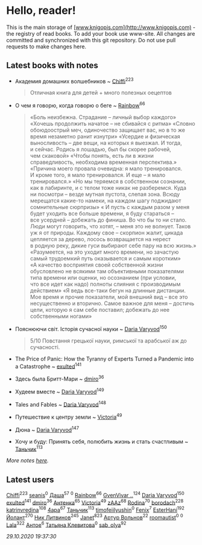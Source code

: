 # Hello, reader!
This is the main storage of [www.knigopis.com](http://www.knigopis.com) - the registry of read books.
To add your book use www-site. All changes are committed and synchronized with this git repository.
Do not use pull requests to make changes here.


## Latest books with notes
* Академия домашних волшебников ~ [Chiffi](users/105/105831994080785626680-google)<sup>223</sup>
    > Отличная книга для детей + много полезных оецептов

* О чем я говорю, когда говорю о беге ~ [Rainbow](users/109/109787328219839805802-google)<sup>66</sup>
    > «Боль неизбежна. Страдание – личный выбор каждого»
    > «Хочешь продолжить начатое – не сбивайся с ритма»
    > «Словно обоюдоострый меч, одиночество защищает вас, но в то же время незаметно ранит изнутри»
    > «Усердие и физическая выносливость – две вещи, на которых я выезжал. И тогда, и сейчас. Родись я лошадью, был бы скорее рабочей, чем скаковой»
    > «Чтобы понять, есть ли в жизни справедливость, необходима временная перспектива.»
    > «Причина моего провала очевидна: я мало тренировался. И кроме того, я мало тренировался. И еще – я мало тренировался.»
    > «Но мы теряемся в собственном сознании, как в лабиринте, и с телом тоже никак не разберемся. Куда ни посмотри – везде мутная пустота, слепая зона. Всюду мерещатся какие-то намеки, на каждом шагу поджидают сомнительные сюрпризы»
    > « И пусть с каждым разом у меня будет уходить все больше времени, я буду стараться – все усердней – добежать до финиша. Во что бы то ни стало. Люди могут говорить, что хотят, – меня это не волнует. Таков уж я от природы. Каждому свое – скорпион жалит, цикада цепляется за дерево, лосось возвращается на нерест в родную реку, дикие гуси выбирают себе пару на всю жизнь.»
    > «Разумеется, на это уходит много времени, но зачастую самый трудоемкий путь оказывается и самым коротким»
    > «А качество восприятия своей собственной жизни обусловлено не всякими там объективными показателями типа времени или оценки, но осознанием (при условии, что все идет как надо) полноты слияния с производимым действием»
    > «Я ведь все-таки бегун на длинные дистанции. Мое время и прочие показатели, мой внешний вид – все это несущественно и вторично. Самое важное для меня – достичь цели, которую я сам себе поставил; добежать до нее собственными ногами»

* Пояснюючи світ. Історія сучасної науки ~ [Daria Varyvod](users/829/829893410524253-facebook)<sup>150</sup>
    > 5/10 Повстання грецької науки, римської та арабської аж до сучасності.

* The Price of Panic: How the Tyranny of Experts Turned a Pandemic into a Catastrophe ~ [exulted](users/100/100599204551896265722-google)<sup>141</sup>

* Здесь была Бритт-Мари ~ [dmiro](users/571/5714115-vkontakte)<sup>36</sup>

* Худеем вместе ~ [Daria Varyvod](users/829/829893410524253-facebook)<sup>149</sup>

* Tales and Fables ~ [Daria Varyvod](users/829/829893410524253-facebook)<sup>148</sup>

* Путешествие к центру земли ~ [Victoria](users/113/113794223924688167852-google)<sup>49</sup>

* Дюна ~ [Daria Varyvod](users/829/829893410524253-facebook)<sup>147</sup>

* Хочу и буду: Принять себя, полюбить жизнь и стать счастливым ~ [Таньчик](users/209/2096581563762610-facebook)<sup>113</sup>


_More notes [here](latest_books_with_notes.md)._


## Latest users
[Chiffi](users/105/105831994080785626680-google)<sup>223</sup> 
[seanis](users/497/4974864-yandex)<sup>0</sup> 
[Даша](users/334/334696193054530347-mailru)<sup>57</sup> 
[](users/115/115761960622353006025-google)<sup>0</sup> 
[Rainbow](users/109/109787328219839805802-google)<sup>66</sup> 
[GvenVivar ..](users/158/158266434925901-facebook)<sup>124</sup> 
[Daria Varyvod](users/829/829893410524253-facebook)<sup>150</sup> 
[exulted](users/100/100599204551896265722-google)<sup>141</sup> 
[dmiro](users/571/5714115-vkontakte)<sup>36</sup> 
[Антенка](users/118/118158645037334943900-google)<sup>65</sup> 
[Victoria](users/113/113794223924688167852-google)<sup>49</sup> 
[zAAz](users/202/202248233-vkontakte)<sup>68</sup> 
[Rodina](users/116/116257964632073652332-google)<sup>70</sup> 
[borodach](users/157/15706320-vkontakte)<sup>228</sup> 
[katrinvredina](users/233/2336755-vkontakte)<sup>108</sup> 
[4apa](users/117/117392596378069249667-google)<sup>67</sup> 
[Таньчик](users/209/2096581563762610-facebook)<sup>113</sup> 
[timofeiilyushin](users/350/350168034-vkontakte)<sup>0</sup> 
[Fenix](users/111/111367585493471720963-google)<sup>7</sup> 
[EsterHani](users/305/30558181-vkontakte)<sup>192</sup> 
[Йолант](users/104/104690883692185089260-google)<sup>270</sup> 
[Ник Литвинов](users/241/241974816-vkontakte)<sup>245</sup> 
[Janet](users/108/108113656204404967440-google)<sup>823</sup> 
[Артур Вольнов](users/225/225880893-vkontakte)<sup>22</sup> 
[roomautist](users/231/231667059-vkontakte)<sup>0</sup> 
[](users/251/251583481-vkontakte)<sup>0</sup> 
[Lala](users/761/76187635-vkontakte)<sup>322</sup> 
[Антое](users/577/57776720-vkontakte)<sup>6</sup> 
[Татьяна Клевитова](users/103/103833277292487584186-googleplus)<sup>0</sup> 
[sab_olya](users/139/139338401-vkontakte)<sup>92</sup> 


_29.10.2020 19:37:30_

